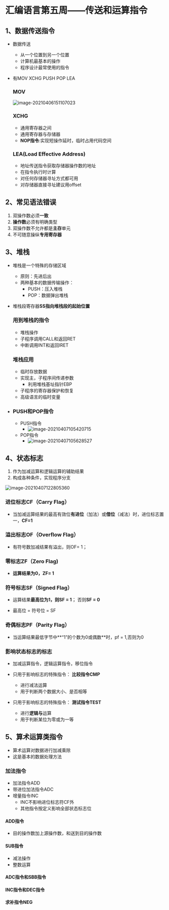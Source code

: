 # 汇编语言第五周——传送和运算指令

## 1、数据传送指令

- 数据传送
  - 从一个位置到另一个位置
  - 计算机最基本的操作
  - 程序设计最常使用的指令
  
- 有MOV    XCHG    PUSH    POP    LEA

  ### MOV

  ![image-20210406151107023](https://i.loli.net/2021/04/06/WqHVDouLA7nB8vG.png)

  ### XCHG

  - 通用寄存器之间
  - 通用寄存器与存储器
  - **NOP指令**:实现短操作延时，临时占用代码空间

  ### LEA(Load Effective Address)

  - 地址传送指令获取存储器操作数的地址
  - 在指令执行时计算
  - 对任何存储器寻址方式都可用
  - 对存储器直接寻址建议用offset


## 2、常见语法错误

1. 双操作数必须**一致**
2. **操作数**必须有明确类型
3. 双操作数不允许都是**主存**单元
4. 不可随意操纵**专用寄存器**

## 3、堆栈

- 堆栈是一个特殊的存储区域

  - 原则：先进后出
  - 两种基本的数据传输操作：
    - PUSH：压入堆栈
    - POP：数据弹出堆栈

- 堆栈段寄存器**SS指向堆栈段的起始位置**

  ### 用到堆栈的指令

  - 堆栈操作
  - 子程序调用CALL和返回RET
  - 中断调用INT和返回IRET

  ### 堆栈应用

  - 临时存放数据
  - 实现主，子程序间传递参数
    - 利用堆栈基址指针EBP
  - 子程序的寄存器保护和恢复
  - 高级语言的临时变量

- ### PUSH和POP指令

  - PUSH指令
    - ![image-20210407105420715](https://i.loli.net/2021/04/07/Y3T9W1b8KvaiLup.png)
  - POP指令
    - ![image-20210407105628527](https://i.loli.net/2021/04/07/IVAtuypwoNsETJB.png)

## 4、状态标志

1. 作为加减运算和逻辑运算的辅助结果
2. 构成各种条件，实现程序分支

![image-20210407122805360](https://i.loli.net/2021/04/07/QbhqCHWGxncLf4d.png)

### 进位标志CF（Carry Flag）

- 当加减运算结果的最高有效位**有进位**（加法）或**借位**（减法）时，进位标志置一，**CF=1**

### 溢出标志OF（Overflow Flag）

- 有符号数加减结果有溢出，则OF= 1； 

### 零标志ZF（Zero Flag)

- **运算结果为0，ZF= 1**

### 符号标志SF（Signed Flag）

- 运算结果**最高位为1，则SF = 1**； 否则**SF = 0**

- 最高位 = 符号位 = SF

### 奇偶标志PF（Parity Flag）

- 当运算结果最低字节中**“1”的个数为0或偶数**时，pf = 1,否则为0 

### 影响状态标志的标志

- 加减运算指令，逻辑运算指令，移位指令

- 只用于影响标志的特殊指令：  **比较指令CMP**
  - 进行减法运算
  - 用于判断两个数据大小、是否相等
- 只用于影响标志的特殊指令： **测试指令TEST**
  - 进行**逻辑与**运算
  - 用于判断某位为零或为一等

## 5、算术运算类指令

- 算术运算对数据进行加减乘除
- 这是基本的数据处理方法

### 加法指令

- 加法指令ADD
- 带进位加法指令ADC
- 增量指令INC
  - INC不影响进位标志符CF外
  - 其他指令按定义影响全部状态标志位 

#### ADD指令

- 目的操作数加上源操作数，和送到目的操作数

#### SUB指令

- 减法操作
- 整数运算

#### ADC指令和SBB指令

#### INC指令和DEC指令

#### 求补指令NEG